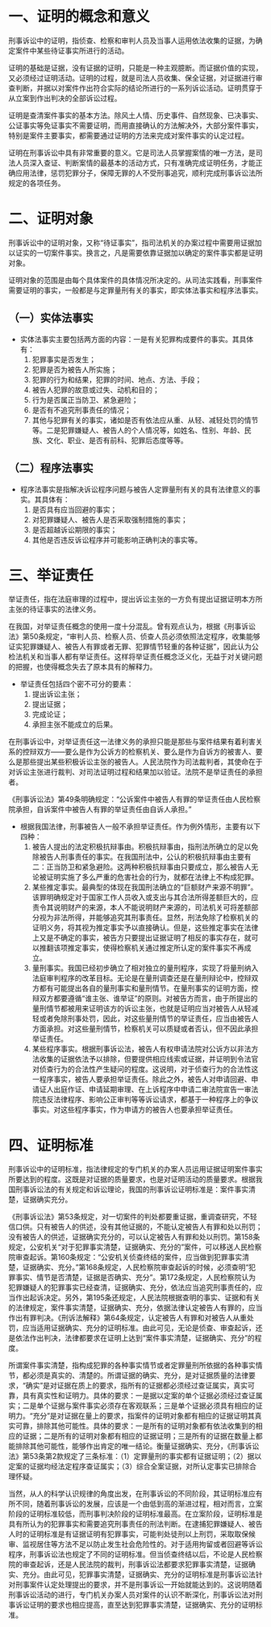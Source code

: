 # 一、证明的概念和意义
刑事诉讼中的证明，指侦查、检察和审判人员及当事人运用依法收集的证据，为确定案件中某些待证事实所进行的活动。

证明的基础是证据，没有证据的证明，只能是一种主观臆断。而证据价值的实现，又必须经过证明活动。证明的过程，就是司法人员收集、保全证据，对证据进行审查判断，并据以对案件作出符合实际的结论所进行的一系列诉讼活动。证明贯穿于从立案到作出判决的全部诉讼过程。

证明是查清案件事实的基本方法。除风土人情、历史事件、自然现象、已决事实、公证事实等免证事实不需要证明，而用直接确认的方法解决外，大部分案件事实，特别是案件主要事实，都需要通过证明的方法来完成对案件事实的认定过程。

证明在刑事诉讼中具有非常重要的意义。它是司法人员掌握案情的唯一方法，是司法人员深入查证、判断案情的最基本的活动方式，只有准确完成证明任务，才能正确应用法律，惩罚犯罪分子，保障无罪的人不受刑事追究，顺利完成刑事诉讼法所规定的各项任务。
# 二、证明对象
刑事诉讼中的证明对象，又称“待证事实”，指司法机关的办案过程中需要用证据加以证实的一切案件事实。换言之，凡是需要依靠证据加以确定的案件事实都是证明对象。

证明对象的范围是由每个具体案件的具体情况所决定的。从司法实践看，刑事案件需要证明的事实，一般都是与定罪量刑有关的事实，即实体法事实和程序法事实。
## （一）实体法事实
- 实体法事实主要包括两方面的内容：一是有关犯罪构成要件的事实。其具体有：
	1. 犯罪事实是否发生；
	2. 犯罪是否为被告人所实施；
	3. 犯罪的行为和结果，犯罪的时间、地点、方法、手段；
	4. 被告人犯罪的故意或过失、动机和目的；
	5. 行为是否属正当防卫、紧急避险；
	6. 是否有不追究刑事责任的情况；
	7. 其他与犯罪有关的事实，诸如是否有依法应从重、从轻、减轻处罚的情节等。二是犯罪嫌疑人、被告人的个人情况等，如姓名、性别、年龄、民族、文化、职业、是否有前科、犯罪后态度等等。
## （二）程序法事实
- 程序法事实是指解决诉讼程序问题与被告人定罪量刑有关的具有法律意义的事实。其具体有：
	1. 是否具有应当回避的事实；
	2. 对犯罪嫌疑人、被告人是否采取强制措施的事实；
	3. 是否超越诉讼期限的事实；
	4. 其他是否违反诉讼程序并可能影响正确判决的事实等。
# 三、举证责任
举证责任，指在法庭审理的过程中，提出诉讼主张的一方负有提出证据证明本方所主张的待证事实的法律义务。

在我国，对举证责任概念的使用一度十分混乱。曾有观点认为，根据《刑事诉讼法》第50条规定，“审判人员、检察人员、侦查人员必须依照法定程序，收集能够证实犯罪嫌疑人、被告人有罪或者无罪、犯罪情节轻重的各种证据”，因此认为公检法机关和当事人都有举证责任。这样将举证责任概念泛义化，无益于对关键问题的把握，也使得概念失去了原本具有的解释力。

- 举证责任包括四个密不可分的要素：
	1. 提出诉讼主张；
	2. 提出证据；
	3. 完成论证；
	4. 承担主张不能成立的后果。

在刑事诉讼中，对举证责任这一法律义务的承担只能是那些与案件结果有着利害关系的控辩双方——要么是作为公诉方的检察机关、要么是作为自诉方的被害人、要么是那些提出某些积极诉讼主张的被告人。人民法院作为司法裁判者，其使命在于对诉讼主张进行裁判、对司法证明过程和结果加以验证。法院不是举证责任的承担者。

《刑事诉讼法》第49条明确规定：“公诉案件中被告人有罪的举证责任由人民检察院承担，自诉案件中被告人有罪的举证责任由自诉人承担。”

- 根据我国法律，刑事被告人一般不承担举证责任。作为例外情形，主要有以下四种：
	1. 被告人提出的法定积极抗辩事由。积极抗辩事由，指刑法所确立的足以免除被告人刑事责任的事实。在我国刑法中，公认的积极抗辩事由主要有二：正当防卫和紧急避险。这两种积极抗辩事由只要成立，那么被告人无论被证明实施了多么严重的危害社会的行为，就都在法律上不构成犯罪。
	2. 某些推定事实。最典型的体现在我国刑法确立的“巨额财产来源不明罪”。该罪明确规定对于国家工作人员收入或支出与其合法所得差额巨大的，应责令其说明财产的来源，本人不能说明财产来源的，司法机关可将差额部分视为非法所得，并能够追究其刑事责任。显然，刑法免除了检察机关的证明义务，将其视为推定事实予以直接确认。但是，这些推定事实在法律上又是不确定的事实，被告方只要提出证据证明了相反的事实存在，就可以推翻该项推定事实，使得检察机关通过推定所认定的案件事实不再成立。
	3. 量刑事实。我国已经初步确立了相对独立的量刑程序，实现了将量刑纳入法庭审判程序的改革目标。无论是在量刑调查还是在量刑辩论中，控辩双方都有可能提出各自的量刑事实和量刑情节。在量刑事实的证明方面，控辩双方都要遵循“谁主张、谁举证”的原则。对被告方而言，由于所提出的量刑情节都被用来证明该方的诉讼主张，也就是证明应当对被告人从轻减轻或者免除刑事处罚，因此，对这些量刑情节的举证责任，应当由被告人方面承担。对这些量刑情节，检察机关可以质疑或者否认，但不因此承担举证责任。
	4. 某些程序事实。根据刑事诉讼法，被告人有权申请法院对公诉方以非法方法收集的证据依法予以排除，但要提供相应线索或证据，并证明到令法官对侦查行为的合法性产生疑问的程度。这说明，对于侦查行为的合法性这一程序事实，被告人要承担举证责任。除此之外，被告人对申请回避、申请证人出庭作证、申请延期审理、在上诉程序中申请二审法院宣告一审法院违反法律程序、影响公正审判等等诉讼请求，都基于一种程序上的争议事实。对这些程序事实，作为申请方的被告人也要承担举证责任。
# 四、证明标准
刑事诉讼中的证明标准，指法律规定的专门机关的办案人员运用证据证明案件事实所要达到的程度。这既是对证据的质量要求，也是对证明活动的质量要求。根据我国刑事诉讼法的有关规定和诉讼理论，我国的刑事诉讼证明标准是：案件事实清楚，证据确实充分。

《刑事诉讼法》第53条规定，对一切案件的判处都要重证据，重调查研究，不轻信口供。只有被告人的供述，没有其他证据的，不能认定被告人有罪和处以刑罚；没有被告人的供述，证据确实充分的，可以认定被告人有罪和处以刑罚。第158条规定，公安机关“对于犯罪事实清楚，证据确实、充分的”案件，可以移送人民检察院审查起诉。第160条规定：“公安机关侦查终结的案件，应当做到犯罪事实清楚，证据确实、充分。”第168条规定，人民检察院审查起诉的时候，必须查明“犯罪事实、情节是否清楚，证据是否确实、充分”。第172条规定，人民检察院认为犯罪嫌疑人的犯罪事实已经查清，证据确实、充分，依法应当追究刑事责任的，应当作出起诉决定。另外，第195条还规定，人民法院根据查明的事实、证据和有关的法律规定，案件事实清楚，证据确实、充分，依据法律认定被告人有罪的，应当作出有罪判决。《刑诉法解释》第64条规定，认定被告人有罪和对被告人从重处罚，应当适用证据确实、充分的证明标准。由此可见，无论是侦查、审查起诉，还是依法作出判决，法律都要求在证明上达到“案件事实清楚，证据确实、充分”的程度。

所谓案件事实清楚，指构成犯罪的各种事实情节或者定罪量刑所依据的各种事实情节，都必须是真实的、清楚的。所谓证据的确实、充分，是对证据质量的法律要求，“确实”是对证据在质上的要求，指所有的证据都必须经过查证属实，真实可靠，具有真实性和证明力。具体的要求：一是据以定案的单个证据必须经过查证属实；二是单个证据与案件事实必须存在客观联系；三是单个证据必须具有相应的证明力。“充分”是对证据在量上的要求，指案件的证明对象都有相应的证据证明其真实可靠，排除其他可能性。具体的要求：一是所有的证明对象都有依法收集到的相应的证据；二是所有的证明对象都有相应的证据证明；三是所有的证据在数量上都能排除其他可能性，能够作出肯定的唯一结论。衡量证据确实、充分，《刑事诉讼法》第53条第2款规定了三条标准：（1）定罪量刑的事实都有证据证明；（2）据以定案的证据均经法定程序查证属实；（3）综合全案证据，对所认定事实已排除合理怀疑。

当然，从人的科学认识规律的角度出发，在刑事诉讼的不同阶段，其证明标准应有所不同，随着刑事诉讼的发展，应该是一个由低到高的渐进过程，相对而言，立案阶段的证明标准较低，而刑事判决阶段的证明标准最高。在立案阶段，证明标准是具有所认为的犯罪事实和需要追究刑事责任的刑法判断。在逮捕犯罪嫌疑人、被告人时的证明标准是有证据证明有犯罪事实，可能判处徒刑以上刑罚，采取取保候审、监视居住等方法不足以防止发生社会危险性的。对于适用拘留或者回避等诉讼程序，刑事诉讼法也规定了不同的证明标准。但当侦查终结以后，不论是人民检察院的审查起诉，还是人民法院的裁判，刑事诉讼法都要求犯罪事实清楚，证据确实、充分。由此可见，犯罪事实清楚，证据确实、充分的证明标准是刑事诉讼法针对刑事案件认定处理提出的要求，并不是刑事诉讼一开始就能达到的。这说明随着刑事诉讼活动的进行，专门机关办案人员对案件的认识不断深化，刑事诉讼法对刑事诉讼证明的要求也相应提高，直至达到犯罪事实清楚，证据确实、充分的证明标准。